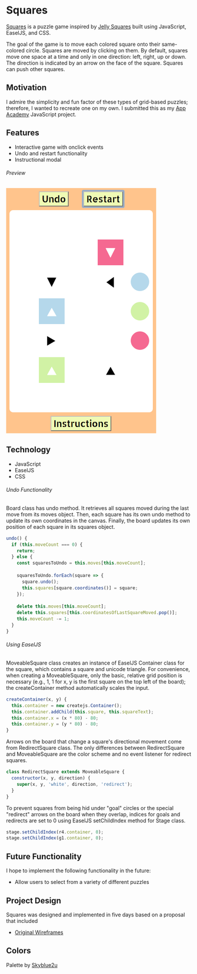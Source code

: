 # Squares

[Squares][live] is a puzzle game inspired by [Jelly Squares](https://www.facebook.com/pg/JellySquares/photos/) built using JavaScript, EaselJS, and CSS.

The goal of the game is to move each colored square onto their same-colored circle. Squares are moved by clicking on them. By default, squares move one space at a time and only in one direction: left, right, up or down. The direction is indicated by an arrow on the face of the square. Squares can push other squares.

[live]: https://isaialvarado.github.io/squares/squares.html
## Motivation

I admire the simplicity and fun factor of these types of grid-based puzzles; therefore, I wanted to recreate one on my own. I submitted this as my [App Academy](https://www.appacademy.io/) JavaScript project.

## Features

- Interactive game with onclick events
- Undo and restart functionality
- Instructional modal

###### Preview

![Squares Preview][squares_preview]

[squares_preview]: ./docs/images/squares_preview.png "Search Results"
## Technology

- JavaScript
- EaselJS
- CSS

###### Undo Functionality

Board class has undo method. It retrieves all squares moved during the last move from its moves object. Then, each square has its own undo method to update its own coordinates in the canvas. Finally, the board updates its own position of each square in its squares object.

```JavaScript
undo() {
  if (this.moveCount === 0) {
    return;
  } else {
    const squaresToUndo = this.moves[this.moveCount];

    squaresToUndo.forEach(square => {
      square.undo();
      this.squares[square.coordinates()] = square;
    });

    delete this.moves[this.moveCount];
    delete this.squares[this.coordinatesOfLastSquareMoved.pop()];
    this.moveCount -= 1;
  }
}
```
###### Using EaselJS

MoveableSquare class creates an instance of EaselJS Container class for the square, which contains a square and unicode triangle. For convenience, when creating a MoveableSquare, only the basic, relative grid position is necessary (e.g., 1, 1 for x, y is the first square on the top left of the board); the createContainer method automatically scales the input.

```JavaScript
createContainer(x, y) {
  this.container = new createjs.Container();
  this.container.addChild(this.square, this.squareText);
  this.container.x = (x * 80) - 80;
  this.container.y = (y * 80) - 80;
}
```
Arrows on the board that change a square's directional movement come from RedirectSquare class. The only differences between RedirectSquare and MoveableSquare are the color scheme and no event listener for redirect squares.

```JavaScript
class RedirectSquare extends MoveableSquare {
  constructor(x, y, direction) {
    super(x, y, 'white', direction, 'redirect');
  }
}
```

To prevent squares from being hid under "goal" circles or the special "redirect" arrows on the board when they overlap, indices for goals and redirects are set to 0 using EaselJS setChildIndex method for Stage class.

```JavaScript
stage.setChildIndex(r4.container, 0);
stage.setChildIndex(g1.container, 0);
```

## Future Functionality

I hope to implement the following functionality in the future:

- Allow users to select from a variety of different puzzles

## Project Design

Squares was designed and implemented in five days based on a proposal that included

* [Original Wireframes][wireframes]

[wireframes]: ./docs/wireframes

## Colors

Palette by [Skyblue2u](http://www.colourlovers.com/palette/373610/mellon_ball_surprise)
